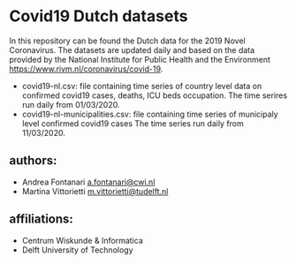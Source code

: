 
# Covid19 Dutch datasets
In this repository can be found the Dutch data for the 2019 Novel Coronavirus. The datasets are updated daily and based on the data provided by the National Institute for Public Health and the Environment https://www.rivm.nl/coronavirus/covid-19.



* covid19-nl.csv: file containing time series of country level data on confirmed covid19 cases, deaths, ICU beds occupation.
  The time serires run daily from 01/03/2020.
* covid19-nl-municipalities.csv: file containing time series of municipaly level confirmed covid19 cases
 The time series run daily from 11/03/2020.


## authors:
 - Andrea Fontanari a.fontanari@cwi.nl
 - Martina Vittorietti m.vittorietti@tudelft.nl
 
## affiliations:
- Centrum Wiskunde & Informatica
- Delft University of Technology
